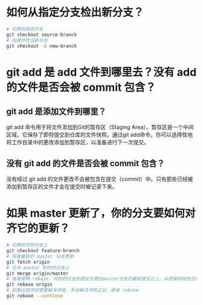# 如何从指定分支检出新分支？

```zsh
# 切换到指定分支
git checkout source-branch
# 创建并检出新分支
git checkout -b new-branch
```

# git add 是 add 文件到哪里去？没有 add 的文件是否会被 commit 包含？

## git add 是添加文件到哪里？

git add 命令用于将文件添加到Git的暂存区（Staging Area）。暂存区是一个中间区域，它保存了即将提交到仓库的文件快照。通过git add命令，你可以选择性地将工作目录中的更改添加到暂存区，以准备进行下一次提交。

## 没有 git add 的文件是否会被 commit 包含？

没有经过 git add 的文件更改不会被包含在提交（commit）中。只有那些已经被添加到暂存区的文件才会在提交时被记录下来。

# 如果 master 更新了，你的分支要如何对齐它的更新？

```zsh
# 切换到你的分支上
git checkout feature-branch
# 获取最新的 master 分支更新
git fetch origin
# 合并 master 到你的分支上
git merge origin/master
# 或者使用 rebase，将你的分支的提交应用在master分支的最新提交之上，从而保持线性历史
git rebase origin
# 如果出现冲突需要解决冲突，手动解决冲突之后，继续 rebase
git rebase --continue
```

